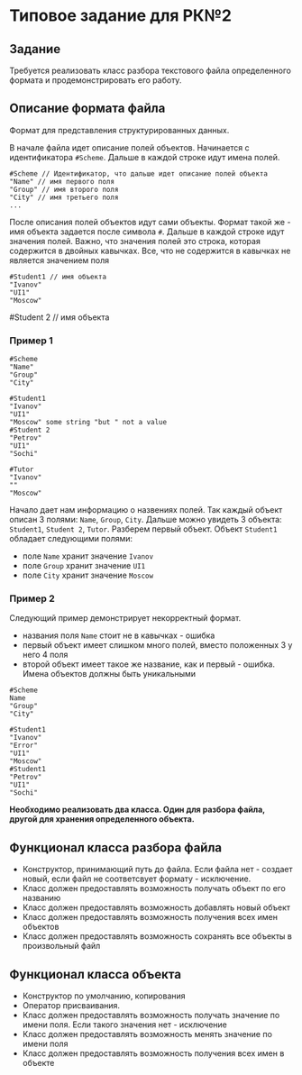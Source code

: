 # Типовое задание для РК№2

## Задание
Требуется реализовать класс разбора текстового файла определенного формата и продемонстрировать его работу.

## Описание формата файла
Формат для представления структурированных данных. 

В начале файла идет описание полей объектов. Начинается с идентификатора `#Scheme`. Дальше в каждой строке идут имена полей.

```
#Scheme // Идентификатор, что дальше идет описание полей объекта
"Name" // имя первого поля
"Group" // имя второго поля
"City" // имя третьего поля
...
```

После описания  полей объектов идут сами объекты. Формат такой же - имя объекта задается после символа `#`. 
Дальше в каждой строке идут значения полей. Важно, что значения полей это строка, которая содержится в двойных кавычках. Все, что не содержится в кавычках не является значением поля 
```
#Student1 // имя объекта
"Ivanov"
"UI1"
"Moscow"
```


#Student 2 // имя объекта

### Пример 1
```
#Scheme
"Name"
"Group" 
"City" 

#Student1
"Ivanov"
"UI1"
"Moscow" some string "but " not a value
#Student 2
"Petrov"
"UI1"
"Sochi"

#Tutor
"Ivanov"
""
"Moscow"
```

Начало дает нам информацию о назвениях полей. Так каждый объект описан 3 полями: `Name`, `Group`, `City`.
Дальше можно увидеть 3 объекта: `Student1`, `Student 2`, `Tutor`. Разберем первый объект. 
Объект `Student1` обладает следующими полями:
* поле `Name` хранит значение `Ivanov`
* поле `Group` хранит значение `UI1`
* поле `City` хранит значение `Moscow`

### Пример 2
Следующий пример демонстрирует некорректный формат.
* названия поля `Name` стоит не в кавычках - ошибка 
* первый объект имеет слишком много полей, вместо положенных 3 у него 4 поля 
* второй объект имеет такое же название, как и первый - ошибка. Имена объектов должны быть уникальными
```
#Scheme
Name
"Group" 
"City" 

#Student1
"Ivanov"
"Error"
"UI1"
"Moscow"
#Student1
"Petrov"
"UI1"
"Sochi"
```


**Необходимо реализовать два класса. Один для разбора файла, другой для хранения определенного объекта.**
## Функционал класса разбора файла
* Конструктор, принимающий путь до файла. Если файла нет - создает новый, если файл не соответсвует формату - исключение.
* Класс должен предоставлять возможность получать объект по его названию
* Класс должен предоставлять возможность добавлять новый объект
* Класс должен предоставлять возможность получения всех имен объектов
* Класс должен предоставлять возможность сохранять все объекты в произвольный файл

## Функционал класса объекта
* Конструктор по умолчанию, копирования
* Оператор присваивания.
* Класс должен предоставлять возможность получать значение по имени поля. Если такого значения нет - исключение
* Класс должен предоставлять возможность менять значение по имени поля
* Класс должен предоставлять возможность получения всех имен в объекте
